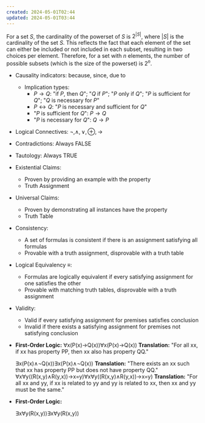 ```yaml
---
created: 2024-05-01T02:44
updated: 2024-05-01T03:44
---
```

For a set $S$, the cardinality of the powerset of $S$ is $2^{|S|}$, where $|S|$ is the cardinality of the set $S$. This reflects the fact that each element of the set can either be included or not included in each subset, resulting in two choices per element. Therefore, for a set with $n$ elements, the number of possible subsets (which is the size of the powerset) is $2^n$.

- Causality indicators: because, since, due to
    - Implication types:
        - $P \rightarrow Q$: "if $P$, then $Q$"; "$Q$ if $P$"; "$P$ only if $Q$"; "$P$ is sufficient for $Q$"; "$Q$ is necessary for $P$"
        - $P \leftrightarrow Q$: "$P$ is necessary and sufficient for $Q$"
        - "$P$ is sufficient for $Q$": $P \rightarrow Q$
        - "$P$ is necessary for $Q$": $Q \rightarrow P$
- Logical Connectives: $\neg, \land, \lor, \oplus, \rightarrow$
- Contradictions: Always FALSE
- Tautology: Always TRUE
- Existential Claims:
    - Proven by providing an example with the property
    - Truth Assignment
- Universal Claims:
    - Proven by demonstrating all instances have the property
    - Truth Table
- Consistency:
    - A set of formulas is consistent if there is an assignment satisfying all formulas
    - Provable with a truth assignment, disprovable with a truth table
- Logical Equivalency $\equiv$:
    - Formulas are logically equivalent if every satisfying assignment for one satisfies the other
    - Provable with matching truth tables, disprovable with a truth assignment
- Validity:
    - Valid if every satisfying assignment for premises satisfies conclusion
    - Invalid if there exists a satisfying assignment for premises not satisfying conclusion


- **First-Order Logic:**
    ∀x(P(x)→Q(x))∀x(P(x)→Q(x))
    **Translation:** "For all xx, if xx has property PP, then xx also has property QQ."
    
    ∃x(P(x)∧¬Q(x))∃x(P(x)∧¬Q(x))
    **Translation:** "There exists an xx such that xx has property PP but does not have property QQ."
    ∀x∀y((R(x,y)∧R(y,x))→x=y)∀x∀y((R(x,y)∧R(y,x))→x=y)
    **Translation:** "For all xx and yy, if xx is related to yy and yy is related to xx, then xx and yy must be the same."
    
- **First-Order Logic:**
    
    ∃x∀y(R(x,y))∃x∀y(R(x,y))